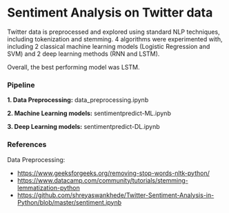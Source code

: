# Sentiment Analysis on Twitter data 

Twitter data is preprocessed and explored using standard NLP techniques, including tokenization and stemming.
4 algorithms were experimented with, including 2 classical machine learning models (Logistic Regression and SVM) and 2 deep learning methods (RNN and LSTM).

Overall, the best performing model was LSTM.


### Pipeline
**1. Data Preprocessing:**
data_preprocessing.ipynb

**2. Machine Learning models:** 
sentimentpredict-ML.ipynb

**3. Deep Learning models:**
sentimentpredict-DL.ipynb


### References
Data Preprocessing:
- https://www.geeksforgeeks.org/removing-stop-words-nltk-python/
- https://www.datacamp.com/community/tutorials/stemming-lemmatization-python
- https://github.com/shreyaswankhede/Twitter-Sentiment-Analysis-in-Python/blob/master/sentiment.ipynb

